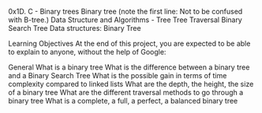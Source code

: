 0x1D. C - Binary trees
Binary tree (note the first line: Not to be confused with B-tree.)
Data Structure and Algorithms - Tree
Tree Traversal
Binary Search Tree
Data structures: Binary Tree

Learning Objectives
At the end of this project, you are expected to be able to explain to anyone, without the help of Google:

General
What is a binary tree
What is the difference between a binary tree and a Binary Search Tree
What is the possible gain in terms of time complexity compared to linked lists
What are the depth, the height, the size of a binary tree
What are the different traversal methods to go through a binary tree
What is a complete, a full, a perfect, a balanced binary tree
